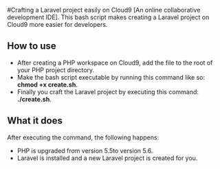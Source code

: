 #Crafting a Laravel project easily on Cloud9 [An online collaborative development IDE].
This bash script makes creating a Laravel project on Cloud9 more easier for developers.

## How to use
- After creating a PHP workspace on Cloud9, add the file to the root of your PHP project directory.
- Make the bash script executable by running this command like so: **chmod +x create.sh**.
- Finally you craft the Laravel project by executing this command: **./create.sh**.

## What it does
After executing the command, the following happens:
- PHP is upgraded from version 5.5to version 5.6.
- Laravel is installed and a new Laravel project is created for you.
